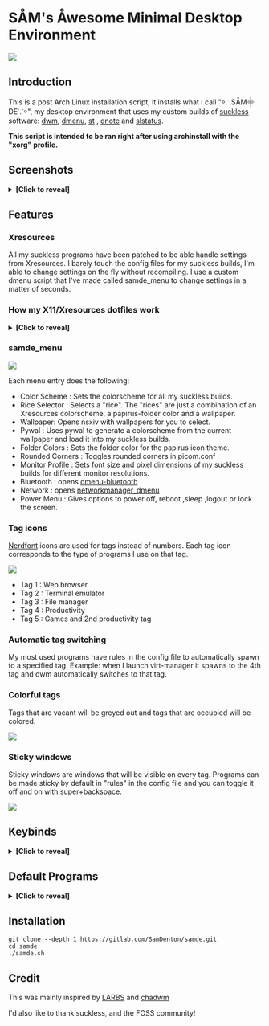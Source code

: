 # SÅM's Åwesome Minimal Desktop Environment
<img src="https://gitlab.com/SamDenton/screenshots/-/raw/master/screenshot.jpg">

## Introduction
This is a post Arch Linux installation script, it installs what I call "⸰⸫SÅM⸎DE⸪⸰", my desktop environment that uses my custom builds of [suckless](https://suckless.org/) software: [dwm](https://gitlab.com/SamDenton/dwm), [dmenu](https://gitlab.com/SamDenton/dmenu), [st](https://gitlab.com/SamDenton/st) , [dnote](https://gitlab.com/SamDenton/dnoted) and [slstatus](https://gitlab.com/SamDenton/slstatus).

**This script is intended to be ran right after using archinstall with the "xorg" profile.**

## Screenshots

<details>
<summary><b>[Click to reveal]</b></summary>

### Rices
- Luna
<img src="https://gitlab.com/SamDenton/screenshots/-/raw/master/screenshot.jpg">
- Rose
- Deus ex

**More rices and screenshots on the way**

</details>

## Features

### Xresources
All my suckless programs have been patched to be able handle settings from Xresources. I barely touch the config files for my suckless builds, I'm able to change settings on the fly without recompiling. I use a custom dmenu script that I've made called samde\_menu to change settings in a matter of seconds. 

### How my X11/Xresources dotfiles work

<details>
<summary><b>[Click to reveal]</b></summary>

I do most of my configuring in [.config/x11](https://gitlab.com/SamDenton/dots/-/blob/master/.config/x11/) and I'm gonna explain how everything is set up.

<img src="https://gitlab.com/SamDenton/screenshots/-/raw/master/x11.jpg">

The "profiles" folder contains different xresources files that contain settings for appropriate font sizes and pixel dimensions for various monitor resolutions. A profile is selected by symlinking the chosen profile to the parent directory and calling the symlink "xresources".

The "colorschemes" folder contains colorschemes in the Xresources format. Use the same process for "profiles" but call the symlink "xcolors" . You can get a bunch of Xresources colorschemes from : [this github repo](https://github.com/janoamaral/Xresources-themes) and [terminal.sexy](https://terminal.sexy)

"wall" is a symlink for the selected wallpaper. I use it to set my wallpaper in my xinitrc and use it for pywal.
</details>

### samde\_menu

<img src="https://gitlab.com/SamDenton/screenshots/-/raw/master/menu.jpg">

Each menu entry does the following:

- Color Scheme : Sets the colorscheme for all my suckless builds.
- Rice Selector : Selects a "rice". The "rices" are just a combination of an Xresources colorscheme, a papirus-folder color and a wallpaper.
- Wallpaper: Opens nsxiv with wallpapers for you to select.
- Pywal : Uses pywal to generate a colorscheme from the current wallpaper and load it into my suckless builds. 
- Folder Colors : Sets the folder color for the papirus icon theme.
- Rounded Corners : Toggles rounded corners in picom.conf
- Monitor Profile : Sets font size and pixel dimensions of my suckless builds for different monitor resolutions.
- Bluetooth : opens [dmenu-bluetooth](https://github.com/Layerex/dmenu-bluetooth)
- Network : opens [networkmanager\_dmenu](https://github.com/firecat53/networkmanager-dmenu)
- Power Menu : Gives options to power off, reboot ,sleep ,logout or lock the screen.

### Tag icons
[Nerdfont](https://www.nerdfonts.com/) icons are used for tags instead of numbers. Each tag icon corresponds to the type of programs I use on that tag.

<img src="https://gitlab.com/SamDenton/screenshots/-/raw/master/bars/kasugano.png">

- Tag 1 : Web browser
- Tag 2 : Terminal emulator
- Tag 3 : File manager
- Tag 4 : Productivity
- Tag 5 : Games and 2nd productivity tag

### Automatic tag switching
My most used programs have rules in the config file to automatically spawn to a specified tag. Example: when I launch virt-manager it spawns to the 4th tag and dwm automatically switches to that tag.

### Colorful tags
Tags that are vacant will be greyed out and tags that are occupied will be colored.

<img src="https://gitlab.com/SamDenton/screenshots/-/raw/master/tags.gif">

### Sticky windows
Sticky windows are windows that will be visible on every tag. Programs can be made sticky by default in "rules" in the config file and you can toggle it off and on with super+backspace.

<img src="https://gitlab.com/SamDenton/screenshots/-/raw/master/sticky.gif">

## Keybinds

<details>
<summary><b>[Click to reveal]</b></summary>

Yes, these keybindings are pretty odd. I've configured it this way cause I want it to be ergonomic and I want my window manager specific keybindings and the rest of my keybindings separate. I also have a [ZSA Moonlander](https://www.zsa.io/moonlander) split keyboard which also makes the keybindings weird as well.

### Window manager keybinds

| Keybind                     | Function                                  |
|-----------------------------|-------------------------------------------|
| `super + a,s,d,f,g`         |  switch tag                               |
| `super + shift + a,s,d,f,g` |  move to tag                              |
| `super + ctrl + a,s,d,f,g`  |  toggle tag view                          |
| `super + q`                 |  exit program                             |
| `super + t`                 |  scratchpad                               |
| `super + b`                 |  toggle bar                               |
| `super + z`                 |  toggle fullscreen                        |
| `super + space`             |  toggle floating window                   |
| `super + backspace`         |  toggle sticky window                     |
| `super + tab`               |  view previous tag                        |
| `super + ;`                 |  switch master window                     |
| `super + h,l`               |  adjust window split (mfact)              |
| `super + j,k`               |  switch window focus                      |
| `super + n,m`               |  switch monitors                          |
| `super + shift + n,m`       |  move window to monitor                   |
| `super + comma,period`      |  adjust number of master windows          |
| `super + 1,2,3`             |  switch layouts (master,floating,monacle) |
| `super + 0`                 |  view all tags                            |
| `super + -,=`               |  adjust gaps                              |
| `super + shift + =`         |  sets gaps to 0                           |
| `super + shift + 0`         |  make window visible on all tags          |
| `super + F5`                |  reload Xresources colors                 |

### Sxhkd keybinds
| Keybind                       | Function                 |
|-------------------------------|--------------------------|
| `super + enter`               | st                       |
| `super + shift + enter`       | st with tmux             |
| `super + w`                   | librewolf or brave       |
| `super + e`                   | thunar                   |
| `super + shift + e`           | lf                       |
| `super + r`                   | dmenu\_run               |
| `super + shift + r`           | samde\_menu              |
| `super + y`                   | virt-manager             |
| `super + u`                   | gimp                     |
| `super + Escape`              | power menu               |
| `super + shift + q`           | xkill                    |
| `super + control + q`         | reload dwm               |
| `super + delete`              | slock                    |
| `super + o`                   | dmenu\_open              |
| `super + p`                   | reload sxhkd             |
| `super + shift + t`           | show current track       |
| `super + c`                   | picom toggle             |
| `audio {mute,lower,raise}`    | adjust volume            |
| `shift + audio {lower,raise}` | adjust mpd volume        |
| `audio {prev,play,next}`      | mpc prev,toggle,next     |
| `shift + audio {prev,next}`   | mpc seek(rewind,foward)  |
| `brightness {down,up}`        | adjust brightness        |

</details>

## Default Programs

<details>
<summary><b>[Click to reveal]</b></summary>

### My builds of suckless software 
- Window manager: [dwm](https://gitlab.com/SamDenton/dwm)
- Terminal emulator : [st](https://gitlab.com/SamDenton/st)
- Launcher/menu program : [dmenu](https://gitlab.com/SamDenton/dmenu)
- Status monitor: [slstatus](https://gitlab.com/SamDenton/slstatus)
- Notification utility : [dnote](https://gitlab.com/SamDenton/dnote)

### Other programs
- Hotkey daemon : sxhkd
- Shell: zsh
- Prompt: starship
- Editor: neovim
- Compositor: picom
- TUI file manager: lf
- GUI file manager: thunar
- Image viewer : nsxiv
- Video player : mpv
- Music player : ncmpcpp (with mpd+mpc)
- Wallpaper program: xwallpaper
- Screen locker : slock

</details>

## Installation
```
git clone --depth 1 https://gitlab.com/SamDenton/samde.git
cd samde
./samde.sh
```

## Credit
This was mainly inspired by [LARBS](https://larbs.xyz/) and [chadwm](https://github.com/siduck/chadwm)

I'd also like to thank suckless, and the FOSS community!
